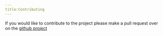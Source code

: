 ```yaml
---
title:Contributing
---
```


If you would like to contribute to the project please make a pull request over on the [github project](https://github.com/SamJBerry/aero-pages)